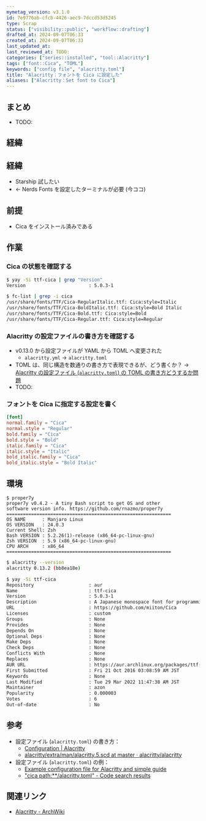 ```yaml
---
mymetag_version: v3.1.0
id: 7e9776ab-cfcb-4426-aec9-7dccd53d5245
type: Scrap
status: ["visibility::public", "workflow::drafting"]
drafted_at: 2024-09-07T06:33
created_at: 2024-09-07T06:33
last_updated_at:
last_reviewed_at: TODO:
categories: ["series::installed", "tool::Alacritty"]
tags: ["font::Cica", "TOML"]
keywords: ["config file", "alacritty.toml"]
title: "Alacritty：フォントを Cica に設定した"
aliases: ["Alacritty：Set font to Cica"]
---
```


## まとめ

- TODO:

## 経緯

## 経緯

- Starship 試したい
- <- Nerds Fonts を設定したターミナルが必要 (今ココ)

## 前提

- Cica をインストール済みである

## 作業

### Cica の状態を確認する

```sh
$ yay -Si ttf-cica | grep "Version"
Version                       : 5.0.3-1

$ fc-list | grep -i cica
/usr/share/fonts/TTF/Cica-RegularItalic.ttf: Cica:style=Italic
/usr/share/fonts/TTF/Cica-BoldItalic.ttf: Cica:style=Bold Italic
/usr/share/fonts/TTF/Cica-Bold.ttf: Cica:style=Bold
/usr/share/fonts/TTF/Cica-Regular.ttf: Cica:style=Regular
```

### Alacritty の設定ファイルの書き方を確認する

- v0.13.0 から設定ファイルが YAML から TOML へ変更された
  - `alacritty.yml` -> `alacritty.toml`
- TOML は、同じ構造を数通りの書き方で表現できるが、どう書くか？
  -> [Alacritty の設定ファイル (`alacritty.toml`) の TOML の書き方どうするか問題](7ed73067-19bc-4c6e-b218-2147736859a8.md)
- TODO:

### フォントを Cica に指定する設定を書く

```toml
[font]
normal.family = "Cica"
normal.style = "Regular"
bold.family = "Cica"
bold.style = "Bold"
italic.family = "Cica"
italic.style = "Italic"
bold_italic.family = "Cica"
bold_italic.style = "Bold Italic"
```

<!-- 
### 設定ファイル全体

今の `alacritty.toml` の全体を残しておく：

```toml
[window]
opacity = 0.9
blur = true

[cursor]
style.shape = "Block"
style.blinking = "On"

[font]
size = 13.0 # Default: 11.25
normal.family = "Cica"
normal.style = "Regular"
bold.family = "Cica"
bold.style = "Bold"
italic.family = "Cica"
italic.style = "Italic"
bold_italic.family = "Cica"
bold_italic.style = "Bold Italic"
``` -->

## 環境

```console
$ proper7y
proper7y v0.4.2 - A tiny Bash script to get OS and other
software version info. https://github.com/rnazmo/proper7y
============================================================
OS NAME      : Manjaro Linux
OS VERSION   : 24.0.3
Current Shell: Zsh
Bash VERSION : 5.2.26(1)-release (x86_64-pc-linux-gnu)
Zsh VERSION  : 5.9 (x86_64-pc-linux-gnu)
CPU ARCH     : x86_64
============================================================
```

```sh
$ alacritty --version
alacritty 0.13.2 (bb8ea18e)
```

```sh
$ yay -Si ttf-cica
Repository                    : aur
Name                          : ttf-cica
Version                       : 5.0.3-1
Description                   : A Japanese monospace font for programming
URL                           : https://github.com/miiton/Cica
Licenses                      : custom
Groups                        : None
Provides                      : None
Depends On                    : None
Optional Deps                 : None
Make Deps                     : None
Check Deps                    : None
Conflicts With                : None
Replaces                      : None
AUR URL                       : https://aur.archlinux.org/packages/ttf-cica
First Submitted               : Fri 21 Oct 2016 03:08:59 AM JST
Keywords                      : None
Last Modified                 : Tue 29 Mar 2022 11:47:38 AM JST
Maintainer                    : azon
Popularity                    : 0.000003
Votes                         : 6
Out-of-date                   : No
```

## 参考

- 設定ファイル (`alacritty.toml`) の書き方：
  - [Configuration | Alacritty](https://alacritty.org/config-alacritty.html)
  - [alacritty/extra/man/alacritty.5.scd at master · alacritty/alacritty](https://github.com/alacritty/alacritty/blob/b125b99dd3886a3517f8ecf91dc6cae1ca5378fb/extra/man/alacritty.5.scd)
- 設定ファイル (`alacritty.toml`) の例：
  - [Example configuration file for Alacritty and simple guide](https://gist.github.com/ritog/76081f97681e7079d11ec163a5bd4141)
  - ["cica path:**/alacritty.toml" - Code search results](https://github.com/search?q=cica+path%3A**%2Falacritty.toml&type=code&ref=advsearch)

## 関連リンク

- [Alacritty - ArchWiki](https://wiki.archlinux.jp/index.php/Alacritty)

